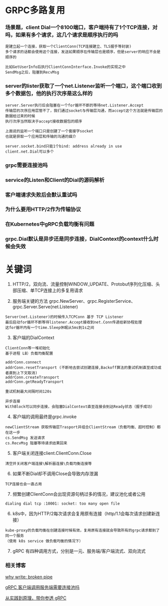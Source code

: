 # GRPC多路复用

### 场景题，client Dial一个8100端口，客户端持有了1个TCP连接，对吗，如果有多个请求，这几个请求是顺序执行的吗
```
是建立起一个连接，获取一个ClientConn(TCP连接建立、TLS握手等封装)
多个请求的话都会使用这个连接，发送如果顺序在传输层也是顺序，但是server的响应不会是顺序的

比如GetUserInfo后执行ClientConnInterface.Invoke的实现之中
SendMsg之后，阻塞到RecvMsg
```

### server的lister获取了一个net.Listener监听一个端口，这个端口收到多个数据包，他的执行次序是这么样的
```
server.Server执行后会阻塞在一个for循环不断的等待net.Listener.Accept
传输层的次序应用层管不了，我们通过socket与传输层沟通，而accept这个方法就是传输层的数据给过来的时候
执行次序当然取决于accept接收数据包的顺序

上面说的监听一个端口只是创建了一个套接字socket
也就是获取一个应用层和传输的沟通的媒介

server.socket.bind只能1个bind: address already in use
client.net.Dial可以多个
```

### grpc需要连接池吗

### service的Listen和Client的Dial的源码解析

### 客户端请求失败后会默认重试吗

### 为什么要用HTTP/2作为传输协议

### 在Kubernetes中gRPC负载均衡有问题

###  grpc.Dial默认是异步还是同步连接，DialContext的context什么时候会失效

# 关键词

1. HTTP/2，双向流、流量控制WINDOW_UPDATE、Protobuf序列化压缩、头部压缩、单TCP连接上的多复用请求

2. 服务端关键的方法 grpc.NewServer、grpc.RegisterService、grpc.Server.Serve(net.Listener)
```
Server(net.Listener)的时候传入TCPConn 基于 TCP Listener
最后启动for循环不断等待listener.Accept接收到net.Conn传递给新协程处理
这for循环内有一个time.Sleep休眠从5ms到1s之间
```

3. 客户端的DialContext
```
ClientConn等一堆初始化
基于进程 LB）负载均衡配置

addrConn.connect
addrConn.resetTransport (不断地去尝试创建连接,Backoff算法的重试机制直至成功或者直到上下文取消)
addrConn.createTransport
addrConn.getReadyTransport

重试机制最大间隔时间120s

异步连接 
WithBlock可以同步连接，会阻塞DialContext直至连接会到达Ready状态（握手成功）
```

4. 客户端的调用最终是grpc.invoke
```
newClientStream 获取传输层Trasport并组合ClientStream（负载均衡、超时控制）都在这一步
cs.SendMsg 发送请求
cs.RecvMsg 阻塞等待请求结果回来
```

5. 客户端关闭连接client.ClientConn.Close
```
清空并关闭客户端连接\解析器连接\负载均衡连接等
```

6. 如果不断Dial却不调用Close会导致内存泄漏
```
TCP连接也会一直占用
```

7. 频繁创建ClientConn会出现资源句柄过多的情况，建议池化或者公用
```
dialing dial tcp :10001: socket: too many open file
```

6. k8s中，因为HTTP/2每次请求会复用原有连接（http/1.1会每次请求创建新连接）
```
kube-proxy的负载均衡在创建连接时候有效，复用原有连接就会导致所有的grpc请求都到了同一个服务
（使用 k8s service 做负载均衡的情况下）
```

7. gRPC 有四种调用方式，分别是一元、服务端/客户端流式、双向流式

### 相关博客

[why write: broken pipe](https://blog.csdn.net/cljdsc/article/details/124134531)

[gRPC 客户端调用服务端需要连接池吗](https://juejin.cn/post/7118357388561907743)

[从实践到原理，带你参透 gRPC](https://eddycjy.gitbook.io/golang/di-1-ke-za-tan/talking-grpc)